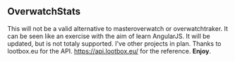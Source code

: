 ## OverwatchStats
This will not be a valid alternative to masteroverwatch or overwatchtraker. It can be seen like an exercise with the aim of learn AngularJS.
It will be updated, but is not totaly supported. I've other projects in plan.
Thanks to lootbox.eu for the API. https://api.lootbox.eu/ for the reference.
**Enjoy**.
